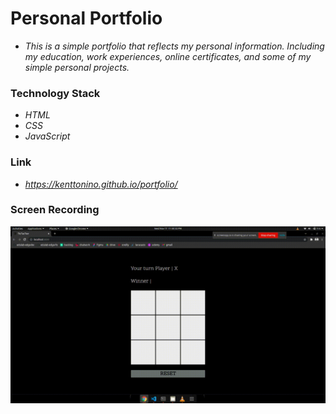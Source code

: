# Personal Portfolio
- _This is a simple portfolio that reflects my personal information. Including my education, work experiences, online certificates, and some of my simple personal projects._

### Technology Stack
- _HTML_
- _CSS_
- _JavaScript_

### Link
- _https://kenttonino.github.io/portfolio/_


### Screen Recording
![Screenshot](recording.gif)
